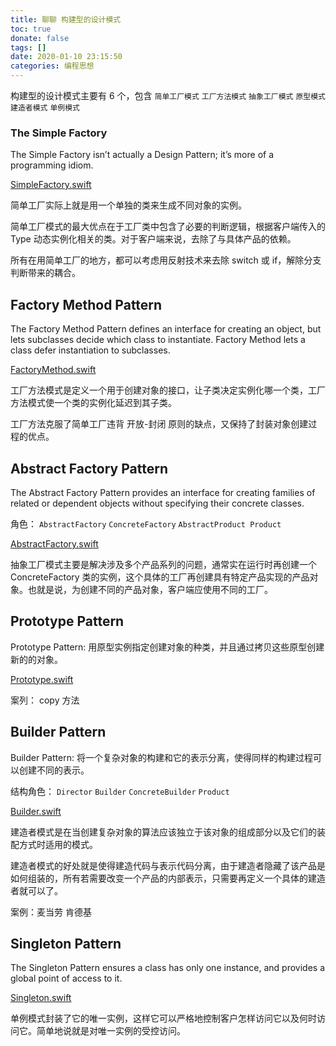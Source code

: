 ```yaml
---
title: 聊聊 构建型的设计模式
toc: true
donate: false
tags: []
date: 2020-01-10 23:15:50
categories: 编程思想
---
```


构建型的设计模式主要有 6 个，包含 `简单工厂模式` `工厂方法模式` `抽象工厂模式` `原型模式` `建造者模式` `单例模式`

<!-- more -->

### The Simple Factory

The Simple Factory isn’t actually a Design Pattern; it’s more of a programming idiom.

[SimpleFactory.swift](https://github.com/muhlenXi/design-patterns/blob/master/demos/SimpleFactory.swift)

简单工厂实际上就是用一个单独的类来生成不同对象的实例。

简单工厂模式的最大优点在于工厂类中包含了必要的判断逻辑，根据客户端传入的 Type 动态实例化相关的类。对于客户端来说，去除了与具体产品的依赖。

所有在用简单工厂的地方，都可以考虑用反射技术来去除 switch 或 if，解除分支判断带来的耦合。

## Factory Method Pattern

The Factory Method Pattern defines an interface for creating an object, but lets subclasses decide which class to instantiate. Factory Method lets a class defer instantiation to subclasses.

[FactoryMethod.swift](https://github.com/muhlenXi/design-patterns/blob/master/demos/FactoryMethod.swift)

工厂方法模式是定义一个用于创建对象的接口，让子类决定实例化哪一个类，工厂方法模式使一个类的实例化延迟到其子类。

工厂方法克服了简单工厂违背 开放-封闭 原则的缺点，又保持了封装对象创建过程的优点。

##  Abstract Factory Pattern

The Abstract Factory Pattern provides an interface for creating families of related or dependent objects without specifying their concrete classes.

角色： `AbstractFactory`  `ConcreteFactory` `AbstractProduct Product`

[AbstractFactory.swift](https://github.com/muhlenXi/design-patterns/blob/master/demos/AbstractFactory.swift)

抽象工厂模式主要是解决涉及多个产品系列的问题，通常实在运行时再创建一个 ConcreteFactory 类的实例，这个具体的工厂再创建具有特定产品实现的产品对象。也就是说，为创建不同的产品对象，客户端应使用不同的工厂。

## Prototype Pattern

Prototype Pattern: 用原型实例指定创建对象的种类，并且通过拷贝这些原型创建新的的对象。

[Prototype.swift](https://github.com/muhlenXi/design-patterns/blob/master/demos/Prototype.swift)

案列： copy 方法

## Builder Pattern

Builder Pattern: 将一个复杂对象的构建和它的表示分离，使得同样的构建过程可以创建不同的表示。

结构角色： `Director` `Builder` `ConcreteBuilder` `Product`

[Builder.swift](https://github.com/muhlenXi/design-patterns/blob/master/demos/Builder.swift)

建造者模式是在当创建复杂对象的算法应该独立于该对象的组成部分以及它们的装配方式时适用的模式。

建造者模式的好处就是使得建造代码与表示代码分离，由于建造者隐藏了该产品是如何组装的，所有若需要改变一个产品的内部表示，只需要再定义一个具体的建造者就可以了。

案例：麦当劳 肯德基

## Singleton Pattern

The Singleton Pattern ensures a class has only one instance, and provides a global point of access to it.

[Singleton.swift](https://github.com/muhlenXi/design-patterns/blob/master/demos/Singleton.swift)

单例模式封装了它的唯一实例，这样它可以严格地控制客户怎样访问它以及何时访问它。简单地说就是对唯一实例的受控访问。
